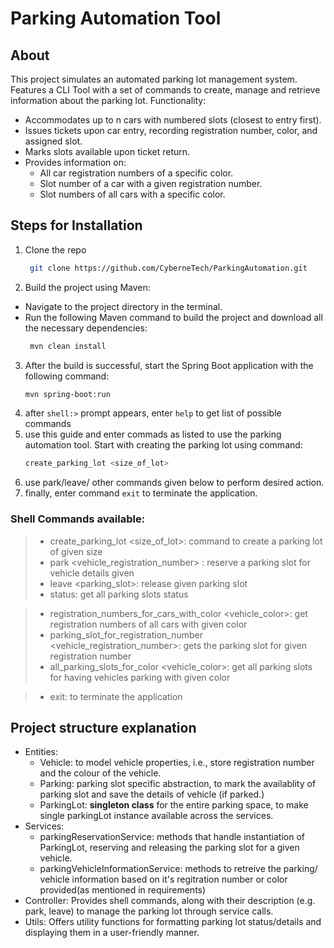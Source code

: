 # Parking Automation Tool
## About 
This project simulates an automated parking lot management system. Features a CLI Tool with a set of commands to create, manage and retrieve information about the parking lot. 
Functionality:
+ Accommodates up to n cars with numbered slots (closest to entry first).
+ Issues tickets upon car entry, recording registration number, color, and assigned slot.
+ Marks slots available upon ticket return.
+ Provides information on:
   - All car registration numbers of a specific color.
   - Slot number of a car with a given registration number.
   - Slot numbers of all cars with a specific color.


## Steps for Installation
1. Clone the repo
   ```sh
    git clone https://github.com/CyberneTech/ParkingAutomation.git
   ```
2. Build the project using Maven:
* Navigate to the project directory in the terminal.
* Run the following Maven command to build the project and download all the necessary dependencies:
  ```sh
   mvn clean install
   ```
3. After the build is successful, start the Spring Boot application with the following command:
   ```sh
   mvn spring-boot:run
   ```
4. after `shell:>` prompt appears, enter `help` to get list of possible commands
5. use this guide and enter commads as listed to use the parking automation tool. Start with creating the parking lot using command:
   ```sh
   create_parking_lot <size_of_lot>
   ```
6. use park/leave/ other commands given below to perform desired action. 
7. finally, enter command `exit` to terminate the application.


### **Shell Commands available:**
>   + create_parking_lot <size_of_lot>: command to create a parking lot of given size
>   +  park <vehicle_registration_number> <color>: reserve a parking slot for vehicle details given
>   +  leave <parking_slot>: release given parking slot
>   +  status: get all parking slots status

>   +  registration_numbers_for_cars_with_color <vehicle_color>: get registration numbers of all cars with given color
>   +  parking_slot_for_registration_number <vehicle_registration_number>: gets the parking slot for given registration number
>   +  all_parking_slots_for_color <vehicle_color>: get all parking slots for having vehicles parking with given color

>   +  exit: to terminate the application

## Project structure explanation
+ Entities: 
   - Vehicle: to model vehicle properties, i.e., store registration number and the colour of the vehicle.
   - Parking: parking slot specific abstraction, to mark the availablity of parking slot and save the details of vehicle (if parked.)
   - ParkingLot: **singleton class** for the entire parking space, to make single parkingLot instance available across the services.
+ Services:
   - parkingReservationService: methods that handle instantiation of ParkingLot, reserving and releasing the parking slot for a given vehicle.
   - parkingVehicleInformationService: methods to retreive the parking/ vehicle information based on it's regitration number or color provided(as mentioned in requirements)
+ Controller: Provides shell commands, along with their description (e.g. park, leave) to manage the parking lot through service calls.
+ Utils: Offers utility functions for formatting parking lot status/details and displaying them in a user-friendly manner.
